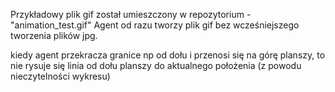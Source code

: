 Przykładowy plik gif został umieszczony w repozytorium  - "animation_test.gif"
Agent od razu tworzy plik gif bez wcześniejszego tworzenia plików jpg.

kiedy agent przekracza granice np od dołu i przenosi się na górę planszy, to nie rysuje się linia od dołu planszy do aktualnego położenia (z powodu nieczytelności wykresu) 